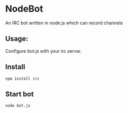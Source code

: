 NodeBot
=======

An IRC bot written in node.js which can record channels

Usage:
------

Configure bot.js with your irc server.

## Install

```
npm install irc
```
## Start bot

```
node bot.js
```

